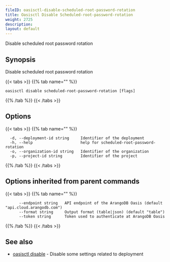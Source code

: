 ```yaml
---
fileID: oasisctl-disable-scheduled-root-password-rotation
title: Oasisctl Disable Scheduled-root-password-rotation
weight: 2725
description: 
layout: default
---
```

Disable scheduled root password rotation

## Synopsis

Disable scheduled root password rotation

{{< tabs >}}
{{% tab name="" %}}
```
oasisctl disable scheduled-root-password-rotation [flags]
```
{{% /tab %}}
{{< /tabs >}}

## Options

{{< tabs >}}
{{% tab name="" %}}
```
  -d, --deployment-id string     Identifier of the deployment
  -h, --help                     help for scheduled-root-password-rotation
  -o, --organization-id string   Identifier of the organization
  -p, --project-id string        Identifier of the project
```
{{% /tab %}}
{{< /tabs >}}

## Options inherited from parent commands

{{< tabs >}}
{{% tab name="" %}}
```
      --endpoint string   API endpoint of the ArangoDB Oasis (default "api.cloud.arangodb.com")
      --format string     Output format (table|json) (default "table")
      --token string      Token used to authenticate at ArangoDB Oasis
```
{{% /tab %}}
{{< /tabs >}}

## See also

* [oasisctl disable]()	 - Disable some settings related to deployment

